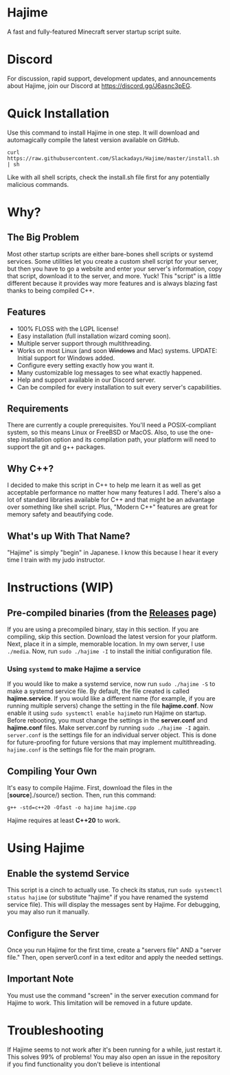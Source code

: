 # Hajime
A fast and fully-featured Minecraft server startup script suite.

# Discord
For discussion, rapid support, development updates, and announcements about Hajime, join our Discord at https://discord.gg/J6asnc3pEG.

# Quick Installation
Use this command to install Hajime in one step. It will download and automagically compile the latest version available on GitHub.
```
curl https://raw.githubusercontent.com/Slackadays/Hajime/master/install.sh | sh
```
Like with all shell scripts, check the install.sh file first for any potentially malicious commands.

# Why?

## The Big Problem
Most other startup scripts are either bare-bones shell scripts or systemd services. Some utilities let you create a custom shell script for your server, but then you have to go a website and enter your server's information, copy that script, download it to the server, and more. Yuck! This "script" is a little different because it provides way more features and is always blazing fast thanks to being compiled C++.

## Features
- 100% FLOSS with the LGPL license!
- Easy installation (full installation wizard coming soon).
- Multiple server support through multithreading.
- Works on most Linux (and soon ~~Windows~~ and Mac) systems. UPDATE: Initial support for Windows added.
- Configure every setting exactly how you want it.
- Many customizable log messages to see what exactly happened.
- Help and support available in our Discord server.
- Can be compiled for every installation to suit every server's capabilities.

## Requirements
There are currently a couple prerequisites. You'll need a POSIX-compliant system, so this means Linux or FreeBSD or MacOS. Also, to use the one-step installation option and its compilation path, your platform will need to support the git and g++ packages.

## Why C++?
I decided to make this script in C++ to help me learn it as well as get acceptable performance no matter how many features I add. 
There's also a lot of standard libraries available for C++ and that might be an advantage over something like shell script. Plus, "Modern C++" features are great for memory safety and beautifying code.

## What's up With That Name?
"Hajime" is simply "begin" in Japanese. I know this because I hear it every time I train with my judo instructor.

# Instructions (WIP)

## Pre-compiled binaries (from the [Releases](https://github.com/Slackadays/Hajime/releases) page)
If you are using a precompiled binary, stay in this section. If you are compiling, skip this section. Download the latest version for your platform. Next, place it in a simple, memorable location. In my own server, I use `./media`. 
Now, run `sudo ./hajime -I` to install the initial configuration file. 

### Using `systemd` to make Hajime a service 

If you would like to make a systemd service, now run `sudo ./hajime -S`
to make a systemd service file. By default, the file created is called **hajime.service**. If you would like a different name (for example, if you are running multiple servers) change the setting in the file **hajime.conf**. Now enable it using `sudo systemctl enable hajime`to run Hajime on startup. Before rebooting, you must change the settings in the **server.conf** and **hajime.conf** files. Make server.conf by running `sudo ./hajime -I` again. `server.conf` is the settings file for an individual server object. This is done for future-proofing for future versions that may implement multithreading. `hajime.conf` is the settings file for the main program.

## Compiling Your Own
It's easy to compile Hajime. First, download the files in the [**source**]./source/) section. Then, run this command:
```
g++ -std=c++20 -Ofast -o hajime hajime.cpp
```
Hajime requires at least **C++20** to work.
   
# Using Hajime

## Enable the systemd Service 
This script is a cinch to actually use. To check its status, run `sudo systemctl status hajime` (or substitute "hajime" if you have renamed the systemd service file). This will display the messages sent by Hajime. For debugging, you may also run it manually.

## Configure the Server
Once you run Hajime for the first time, create a "servers file" AND a "server file." Then, open server0.conf in a text editor and apply the needed settings.

## Important Note
You must use the command "screen" in the server execution command for Hajime to work. This limitation will be removed in a future update.

# Troubleshooting
If Hajime seems to not work after it's been running for a while, just restart it. This solves 99% of problems!
You may also open an issue in the repository if you find functionality you don't believe is intentional
